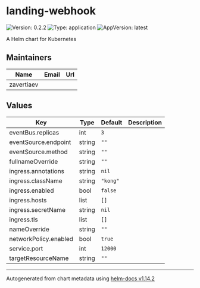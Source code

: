# landing-webhook

![Version: 0.2.2](https://img.shields.io/badge/Version-0.2.2-informational?style=flat-square) ![Type: application](https://img.shields.io/badge/Type-application-informational?style=flat-square) ![AppVersion: latest](https://img.shields.io/badge/AppVersion-latest-informational?style=flat-square)

A Helm chart for Kubernetes

## Maintainers

| Name | Email | Url |
| ---- | ------ | --- |
| zavertiaev |  |  |

## Values

| Key | Type | Default | Description |
|-----|------|---------|-------------|
| eventBus.replicas | int | `3` |  |
| eventSource.endpoint | string | `""` |  |
| eventSource.method | string | `""` |  |
| fullnameOverride | string | `""` |  |
| ingress.annotations | string | `nil` |  |
| ingress.className | string | `"kong"` |  |
| ingress.enabled | bool | `false` |  |
| ingress.hosts | list | `[]` |  |
| ingress.secretName | string | `nil` |  |
| ingress.tls | list | `[]` |  |
| nameOverride | string | `""` |  |
| networkPolicy.enabled | bool | `true` |  |
| service.port | int | `12000` |  |
| targetResourceName | string | `""` |  |

----------------------------------------------
Autogenerated from chart metadata using [helm-docs v1.14.2](https://github.com/norwoodj/helm-docs/releases/v1.14.2)
